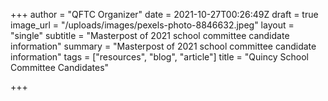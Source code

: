 +++
author = "QFTC Organizer"
date = 2021-10-27T00:26:49Z
draft = true
image_url = "/uploads/images/pexels-photo-8846632.jpeg"
layout = "single"
subtitle = "Masterpost of 2021 school committee candidate information"
summary = "Masterpost of 2021 school committee candidate information"
tags = ["resources", "blog", "article"]
title = "Quincy School Committee Candidates"

+++
